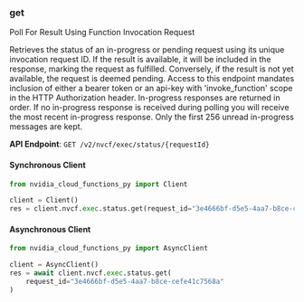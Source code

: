 
### get <a name="get"></a>
Poll For Result Using Function Invocation Request

Retrieves the status of an in-progress or pending request using its unique  invocation request ID. If the result is available, it will be included in  the response, marking the request as fulfilled. Conversely, if the result is  not yet available, the request is deemed pending. Access to this endpoint  mandates inclusion of either a bearer token or an api-key with  'invoke_function' scope in the HTTP Authorization header. In-progress responses are returned in order. If no in-progress response is received  during polling you will receive the most recent in-progress response. Only the first  256 unread in-progress messages are kept. 

**API Endpoint**: `GET /v2/nvcf/exec/status/{requestId}`

#### Synchronous Client

```python
from nvidia_cloud_functions_py import Client

client = Client()
res = client.nvcf.exec.status.get(request_id="3e4666bf-d5e5-4aa7-b8ce-cefe41c7568a")
```

#### Asynchronous Client

```python
from nvidia_cloud_functions_py import AsyncClient

client = AsyncClient()
res = await client.nvcf.exec.status.get(
    request_id="3e4666bf-d5e5-4aa7-b8ce-cefe41c7568a"
)
```
